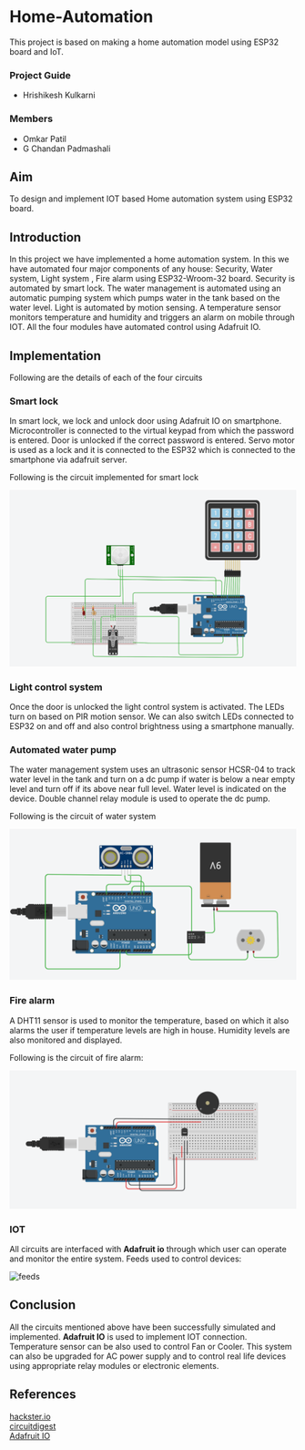 # Home-Automation
This project is based on making a home automation model using ESP32 board and IoT. 

### Project Guide

- Hrishikesh Kulkarni 

### Members
- Omkar Patil
- G Chandan Padmashali

## Aim
To design and implement IOT based Home automation system using ESP32 board.

## Introduction
In this project we have implemented a home automation system. In this we have automated four major components of any house: Security, Water system, Light system , Fire alarm using ESP32-Wroom-32 board. Security is automated by smart lock. The water management is automated using an automatic pumping system which pumps water in the tank based on the water level. Light is automated by motion sensing. A temperature sensor monitors temperature and humidity and triggers an alarm on mobile through IOT. All the four modules have automated control using Adafruit IO.


## Implementation

Following are the details of each of the four circuits

### Smart lock
In smart lock, we lock and unlock door using Adafruit IO on smartphone. Microcontroller is connected to the virtual keypad from which the password is entered. Door is unlocked if the correct password is entered. Servo motor is used as a lock and it is connected to the ESP32 which is connected to the smartphone via adafruit server.

Following is the circuit implemented for smart lock

![Smart Lock](Image/smartlockD09.png)

### Light control system
Once the door is unlocked the light control system is activated. The LEDs turn on based on PIR motion sensor. We can also switch LEDs connected to ESP32 on and off and also control brightness using a smartphone manually. 

### Automated water pump
The water management system uses an ultrasonic sensor HCSR-04 to track water level in the tank and turn on a dc pump if water is below a near empty level and turn off if its above near full level. Water level is indicated on the device. Double channel relay module is used to operate the dc pump.  

Following is the circuit of water system

![motor](Image/motorD09.png)

### Fire alarm
A DHT11 sensor is used to monitor the temperature, based on which it also alarms the user if temperature levels are high in house. Humidity levels are also monitored and displayed.

Following is the circuit of fire alarm:

![temp](Image/tempD09.png)


### IOT 
All circuits are interfaced with **Adafruit io** through which user can operate and monitor the entire system. 
Feeds used to control devices:

![feeds](feedsD09.png)
 
## Conclusion
All the circuits mentioned above have been successfully simulated and implemented. **Adafruit IO** is used to implement IOT connection. Temperature sensor can be also used to control Fan or Cooler. This system can also be upgraded for AC power supply and to control real life devices using appropriate relay modules or electronic elements.

## References
[hackster.io](https://www.hackster.io/raghavdaboss/arduino-controlled-servo-door-lock-1c2239)<br>
[circuitdigest](https://circuitdigest.com/microcontroller-projects/water-level-indicator-project-using-arduino)<br>
[Adafruit IO](https://learn.adafruit.com/category/adafruit-io)
